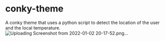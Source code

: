 # conky-theme
A conky theme that uses a python script to detect the location of the user and the local temperature. 
![Uploading Screenshot from 2022-01-02 20-17-52.png…]()
